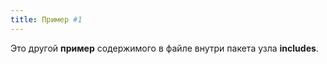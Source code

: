 ```yaml
---
title: Пример #1
---
```


Это другой **пример** содержимого в файле внутри пакета узла **includes**.


